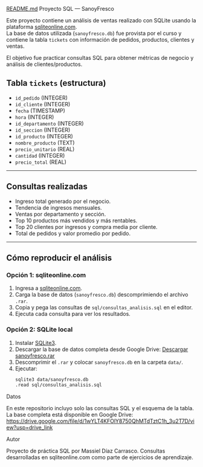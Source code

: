 [README.md](https://github.com/user-attachments/files/22672116/README.md)
Proyecto SQL — SanoyFresco

Este proyecto contiene un análisis de ventas realizado con SQLite usando la plataforma [sqliteonline.com](https://sqliteonline.com/).  
La base de datos utilizada (`sanoyfresco.db`) fue provista por el curso y contiene la tabla `tickets` con información de pedidos, productos, clientes y ventas.  

El objetivo fue practicar consultas SQL para obtener métricas de negocio y análisis de clientes/productos.



## Tabla `tickets` (estructura)
- `id_pedido` (INTEGER)  
- `id_cliente` (INTEGER)  
- `fecha` (TIMESTAMP)  
- `hora` (INTEGER)  
- `id_departamento` (INTEGER)  
- `id_seccion` (INTEGER)  
- `id_producto` (INTEGER)  
- `nombre_producto` (TEXT)  
- `precio_unitario` (REAL)  
- `cantidad` (INTEGER)  
- `precio_total` (REAL)  

---

## Consultas realizadas
- Ingreso total generado por el negocio.  
- Tendencia de ingresos mensuales.  
- Ventas por departamento y sección.  
- Top 10 productos más vendidos y más rentables.  
- Top 20 clientes por ingresos y compra media por cliente.  
- Total de pedidos y valor promedio por pedido.  

---

## Cómo reproducir el análisis

### Opción 1: sqliteonline.com
1. Ingresa a [sqliteonline.com](https://sqliteonline.com/).
2. Carga la base de datos (`sanoyfresco.db`) descomprimiendo el archivo `.rar`.
3. Copia y pega las consultas de `sql/consultas_analisis.sql` en el editor.
4. Ejecuta cada consulta para ver los resultados.

### Opción 2: SQLite local
1. Instalar [SQLite3](https://www.sqlite.org/download.html).
2. Descargar la base de datos completa desde Google Drive:
   [Descargar sanoyfresco.rar](https://drive.google.com/file/d/1wYLT4KFOlY8750QhMTdTztC1h_3u2T7D/view?usp=drive_link)
3. Descomprimir el `.rar` y colocar `sanoyfresco.db` en la carpeta `data/`.
4. Ejecutar:
   ```bash
   sqlite3 data/sanoyfresco.db
   .read sql/consultas_analisis.sql

Datos

En este repositorio incluyo solo las consultas SQL y el esquema de la tabla.
La base completa está disponible en Google Drive: https://drive.google.com/file/d/1wYLT4KFOlY8750QhMTdTztC1h_3u2T7D/view?usp=drive_link

Autor

Proyecto de práctica SQL por Massiel Díaz Carrasco.
Consultas desarrolladas en sqliteonline.com como parte de ejercicios de aprendizaje.
